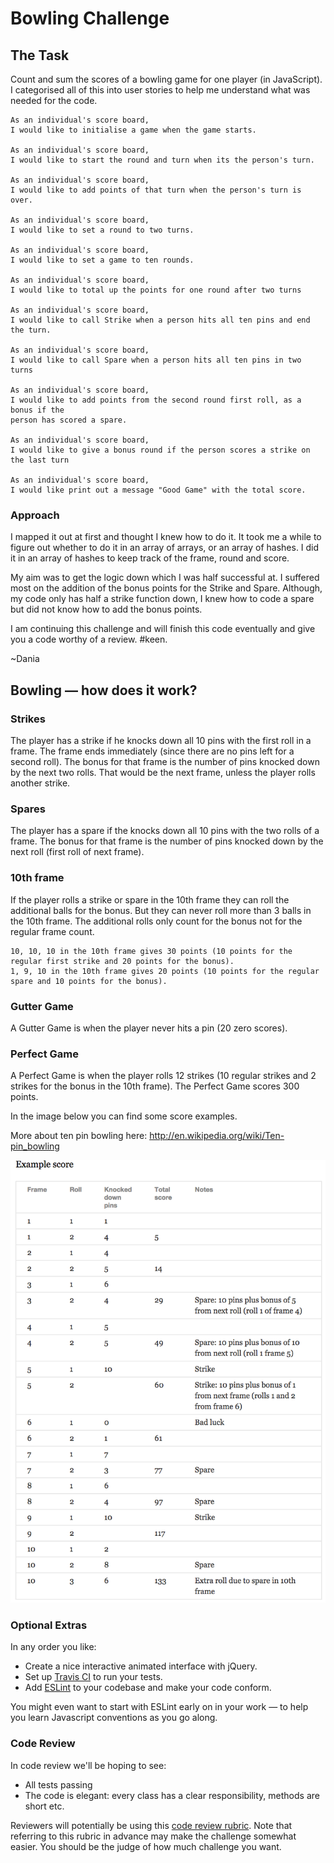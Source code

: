 
Bowling Challenge
=================

## The Task

Count and sum the scores of a bowling game for one player (in JavaScript). I categorised all of this into user stories to help me understand
what was needed for the code.

```
As an individual's score board,
I would like to initialise a game when the game starts.

As an individual's score board,
I would like to start the round and turn when its the person's turn.

As an individual's score board,
I would like to add points of that turn when the person's turn is over.

As an individual's score board,
I would like to set a round to two turns.

As an individual's score board,
I would like to set a game to ten rounds.

As an individual's score board,
I would like to total up the points for one round after two turns

As an individual's score board,
I would like to call Strike when a person hits all ten pins and end the turn.

As an individual's score board,
I would like to call Spare when a person hits all ten pins in two turns

As an individual's score board,
I would like to add points from the second round first roll, as a bonus if the
person has scored a spare.

As an individual's score board,
I would like to give a bonus round if the person scores a strike on the last turn

As an individual's score board,
I would like print out a message "Good Game" with the total score.

```

### Approach

I mapped it out at first and thought I knew how to do it. It took me a while to figure out whether to do it in an array of arrays, or an array of hashes. I did it in an array of hashes to keep track of the frame, round and score.

My aim was to get the logic down which I was half successful at. I suffered most on the addition of the bonus points for the Strike and Spare. Although, my code only has half a strike function down, I knew how to code a spare but did not know how to add the bonus points.

I am continuing this challenge and will finish this code eventually and give you a code worthy of a review. #keen.

~Dania

## Bowling — how does it work?

### Strikes

The player has a strike if he knocks down all 10 pins with the first roll in a frame. The frame ends immediately (since there are no pins left for a second roll). The bonus for that frame is the number of pins knocked down by the next two rolls. That would be the next frame, unless the player rolls another strike.

### Spares

The player has a spare if the knocks down all 10 pins with the two rolls of a frame. The bonus for that frame is the number of pins knocked down by the next roll (first roll of next frame).

### 10th frame

If the player rolls a strike or spare in the 10th frame they can roll the additional balls for the bonus. But they can never roll more than 3 balls in the 10th frame. The additional rolls only count for the bonus not for the regular frame count.

    10, 10, 10 in the 10th frame gives 30 points (10 points for the regular first strike and 20 points for the bonus).
    1, 9, 10 in the 10th frame gives 20 points (10 points for the regular spare and 10 points for the bonus).

### Gutter Game

A Gutter Game is when the player never hits a pin (20 zero scores).

### Perfect Game

A Perfect Game is when the player rolls 12 strikes (10 regular strikes and 2 strikes for the bonus in the 10th frame). The Perfect Game scores 300 points.

In the image below you can find some score examples.

More about ten pin bowling here: http://en.wikipedia.org/wiki/Ten-pin_bowling

![Ten Pin Score Example](images/example_ten_pin_scoring.png)

### Optional Extras

In any order you like:

* Create a nice interactive animated interface with jQuery.
* Set up [Travis CI](https://travis-ci.org) to run your tests.
* Add [ESLint](http://eslint.org/) to your codebase and make your code conform.

You might even want to start with ESLint early on in your work — to help you
learn Javascript conventions as you go along.

### Code Review

In code review we'll be hoping to see:

* All tests passing
* The code is elegant: every class has a clear responsibility, methods are short etc.

Reviewers will potentially be using this [code review rubric](docs/review.md).  Note that referring to this rubric in advance may make the challenge somewhat easier.  You should be the judge of how much challenge you want.
